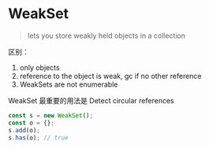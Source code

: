 # WeakSet

> lets you store weakly held objects in a collection

区别：

1. only objects
2. reference to the object is weak, gc if no other reference
3. WeakSets are not enumerable

WeakSet 最重要的用法是 Detect circular references

```javascript
const s = new WeakSet();
const o = {};
s.add(o);
s.has(o); // true
```

